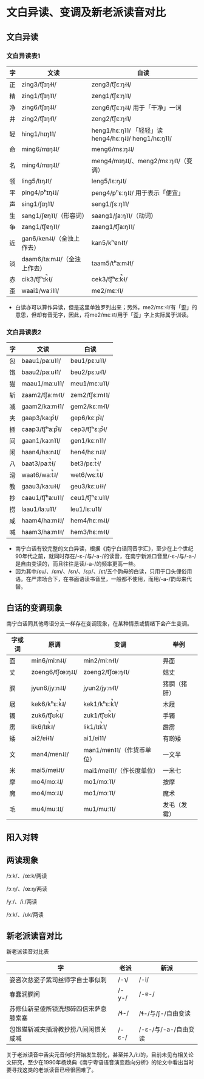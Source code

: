 # 文白异读、变调及新老派读音对比

## 文白异读

### 文白异读表1

字 |	文读 |	白读
---|---|---
正 |	zing3/t͡ʃɪŋ˧˧/ |	zeng3/t͡ʃɛːŋ˧˧/
精 |	zing1/t͡ʃɪŋ˥˥/ |	zeng1/t͡ʃɛːŋ˥˥/
净 |	zing6/t͡ʃɪŋ˨˨/ |	zeng6/t͡ʃɛːŋ˨˨/ 用于「干净」一词
井 |	zing2/t͡ʃɪŋ˧˥/ |	zeng2/t͡ʃɛːŋ˧˥/
轻 |	hing1/hɪŋ˥˥/ |	heng1/hɛːŋ˥˥/ 「轻轻」读heng4/hɛːŋ˨˩/ heng1/hɛːŋ˥˥/
命 |	ming6/mɪŋ˨˨/ |	meng6/mɛːŋ˨˨/
名 |	ming4/mɪŋ˨˩/ |	meng4/mɪŋ˨˩/、meng2/mɛːŋ˧˥/（变调）
领 |	ling5/lɪŋ˨˦/ |	leng5/lɛːŋ˨˦/
平 |	ping4/pʰɪŋ˨˩/ |	peng4/pʰɛːŋ˨˩/ 用于表示「便宜」
声 |	sing1/ʃɪŋ˥˥/ |	seng1/ʃɛːŋ˥˥/
生 |	sang1/ʃɐŋ˥˥/（形容词） |	saang1/ʃaːŋ˥˥/（动词）
争 |	zang1/t͡ʃɐŋ˥˥/ |	zaang1/t͡ʃaːŋ˥˥/
近 |	gan6/kɐn˨˨/（全浊上作去） |	kan5/kʰɐn˨˦/
淡 |	daam6/taːm˨˨/（全浊上作去） |	taam5/tʰaːm˨˦/
赤 |	cik3/t͡ʃʰɪk̚˧/ |	cek3/t͡ʃʰɛːk̚˧/
歪 |	waai1/waːi˥˥/ |	me2/mɛː˧˥/

* 白读亦可以算作异读，但是这里单独罗列出来；另外，me2/mɛː˧˥/有「歪」的意思，但却有音无字，因此，将me2/mɛː˧˥/用于「歪」字上实际属于训读。

### 文白异读表2

字 |	文读 |	白读
---|---|---
包 |	baau1/paːu˥˥/ |	beu1/pɛːu˥˥/
饱 |	baau2/paːu˧˥/ |	beu2/pɛːu˧˥/
猫 |	maau1/maːu˥˥/ |	meu1/mɛːu˥˥/
斩 |	zaam2/t͡ʃaːm˧˥/ |	zem2/t͡ʃɛːm˧˥/
减 |	gaam2/kaːm˧˥/ |	gem2/kɛːm˧˥/
夹 |	gaap3/kaːp̚˧/ |	gep6/kɛːp̚˨/
插 |	caap3/t͡ʃʰaːp̚˧/ |	cep3/t͡ʃʰɛːp̚˧/
间 |	gaan1/kaːn˥˥/ |	gen1/kɛːn˥˥/
闲 |	haan4/haːn˨˩/ |	hen4/hɛːn˨˩/
八 |	baat3/paːt̚˧/ |	bet3/pɛːt̚˧/
滑 |	waat6/waːt̚˨/ |	wet6/wɛːt̚˨/
教 |	gaau3/kaːu˧˧/ |	geu3/kɛːu˧˧/
抄 |	caau1/t͡ʃʰaːu˥˥/ |	ceu1/t͡ʃʰɛːu˥˥/
捞 |	laau1/laːu˥˥/ |	leu1/lɛːu˥˥/
咸 |	haam4/haːm˨˩/ |	hem4/hɛːm˨˩/
喊 |	haam3/haːm˧˧/ |	hem3/hɛːm˧˧/


* 南宁白话有较完整的文白异读，根据《南宁白话同音字汇》，至少在上个世纪90年代之前，就同时存在/-ɛ-/与/-a-/的读音，在南宁新派口音里/-ɛ-/与/-a-/是自由变读的，而且往往是读/-a-/的频率更高一些。
* 因为其中/ɛu/、/ɛm/、/ɛn/、/ɛp/、/ɛt/五个韵母的白读，只用于口头俚俗用语。在严肃场合下，在书面语读书音里，一般都不使用，而用/-a-/韵母来代替。

## 白话的变调现象

南宁白话同其他粤语分支一样存在变调现象，在某种情景或情绪下会产生变调。

字或词 |	原调 |	变调 |	举例
---|---|---|---
面 |	min6/miːn˨˨/ |	min2/miːn˧˥/ |	畀面
丈 |	zoeng6/t͡ʃœːŋ˨˨/ |	zoeng2/t͡ʃœːŋ˧˥/ |	姑丈
膶 |	jyun6/jyːn˨˨/ |	jyun2/jyːn˧˥/ |	猪膶（猪肝）
屐 |	kek6/kʰɛːk̚˨/ |	kek1/kʰɛːk̚˥/ |	木屐
镯 |	zuk6/t͡ʃʊk̚˨/ |	zuk1/t͡ʃʊk̚˥/ |	手镯
雳 |	lik6/lɪk̚˨/ |	lik1/lɪk̚˥/ |	霹雳
矮 |	ai2/ɐi˧˥/ |	ai1/ɐi˥˥/ |	有啲矮
文 |	man4/mɐn˨˩/ |	man1/mɐn˥˥/（作货币单位） |	一文半
米 |	mai5/mɐi˨˦/ |	mai1/mɐi˥˥/（作长度单位） |	一米七
摩 |	mo4/mɔː˨˩/ |	mo1/mɔː˥˥/ |	按摩
魔 |	mo4/mɔː˨˩/ |	mo1/mɔː˥˥/ |	魔术
毛 |	mu4/muː˨˩/ |	mu1/muː˥˥/ |	发毛（发霉）


## 阳入对转

## 两读现象

/ɔːk/、/œːk/两读

/ɔːŋ/、/œːŋ/两读

/yː/、/iː/两读

/ɔːk/、/ʊk/两读


## 新老派读音对比

新老派读音对比表

字 |	老派 |	新派
---|---|---
姿咨次慈瓷子紫司丝师字自士事似刺 |	/-ɿ/ |	/-i/
春蠢润膶闰 |	/-y-/ |	/-ɐ-/
苏修仙新星傻所锁洗想碎四信宋萨息膝索塞 |	/ɬ-/ |	/ɬ-/与/ʃ-/自由变读
包饱猫斩减夹插滑教抄捞八间闲惯关咸喊 |	/-ɛ-/ |	/-ɛ-/与/-a-/自由变读

关于老派读音中舌尖元音何时开始发生弱化，甚至并入/iː/的，目前未见有相关论文研究，至少在1990年杨焕典《南宁粤语语音演变趋向分析》的论文中看出当时要寻找这类的老派读音已经很困难了。

